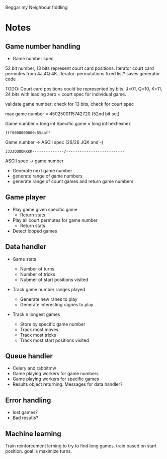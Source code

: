 Beggar my Neighbour fiddling


# Notes


## Game number handling
* Game number spec

52 bit number, 13 bits represent court card positions. Iterator
court card permutes from 4J 4Q 4K. Iterator. permutations fixed list? saves generator code

TODO: Court card positions could be represented by bits. J=01, Q=10, K=11, 24 bits with leading zero = court spec for individual game. 

validate game number: check for 13 bits, check for court spec

max game number = 4502500115742720 (52nd bit set)

Game number = long int
Specific game = long int:hexhexhex


`fff0000000000:55aaff`

Game number -> ASCII spec (26/26 JQK and -)

`JJJJQQQQKKKK--------------/--------------------------`

ASCII spec -> game number

* Generate next game number
* generate range of game numbers
* generate range of count games and return game numbers

## Game player

* Play game given specific game
  * Return stats 
* Play all court permutes for game number
  * Return stats
* Detect looped games

## Data handler

* Game stats
  * Number of turns
  * Number of tricks
  * Nubmer of start positions visited

* Track game number ranges played
  * Generate new ranes to play
  * Generate interesting ragnes to play
* Track n longest games
  * Store by specific game number
  * Track most moves
  * Track most tricks
  * Track most start positions visited

## Queue handler

* Celery and rabbitmw
* Game playing workers for game numbers
* Game playing workers for specific games
* Results object returning. Messages for data handler?

## Error handling

* lost games?
* Bad resutls?

## Machine learning

Train reinforcement lerning to try to find long games. 
train based on start position. goal is maximize turns.


